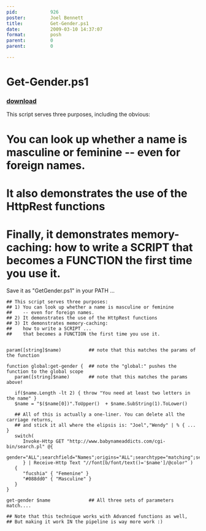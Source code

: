 ```yaml
---
pid:            926
poster:         Joel Bennett
title:          Get-Gender.ps1
date:           2009-03-10 14:37:07
format:         posh
parent:         0
parent:         0

---
```


# Get-Gender.ps1

### [download](926.ps1)

This script serves three purposes, including the obvious:

# You can look up whether a name is masculine or feminine -- even for foreign names.
# It also demonstrates the use of the HttpRest functions
# Finally, it demonstrates memory-caching: how to write a SCRIPT that becomes a FUNCTION the first time you use it.

Save it as "GetGender.ps1" in your PATH ...

```posh
## This script serves three purposes:
## 1) You can look up whether a name is masculine or feminine
##    -- even for foreign names.
## 2) It demonstrates the use of the HttpRest functions
## 3) It demonstrates memory-caching:
##    how to write a SCRIPT ...
##    that becomes a FUNCTION the first time you use it.


param([string]$name)          ## note that this matches the params of the function
   
function global:get-gender {  ## note the "global:" pushes the function to the global scope
   param([string]$name)       ## note that this matches the params above!
   
   if($name.Length -lt 2) { throw "You need at least two letters in the name" }
   $name = "$($name[0])".ToUpper()  + $name.SubString(1).ToLower()

   ## All of this is actually a one-liner. You can delete all the carriage returns,
   ## and stick it all where the elipsis is: "Joel","Wendy" | % { ... } 
   switch(
      Invoke-Http GET "http://www.babynameaddicts.com/cgi-bin/search.pl" @{
         gender="ALL";searchfield="Names";origins="ALL";searchtype="matching";searchtext=$name
      } | Receive-Http Text "//font[b/font/text()='$name']/@color" )
   { 
      "fucshia" { "Femenine" }
      "#088dd0" { "Masculine" } 
   }
}

get-gender $name              ## All three sets of parameters match....

## Note that this technique works with Advanced functions as well, 
## But making it work IN the pipeline is way more work :)

```
